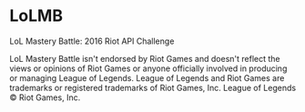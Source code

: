 # LoLMB
LoL Mastery Battle: 2016 Riot API Challenge

LoL Mastery Battle isn't endorsed by Riot Games and doesn't reflect the views or opinions of Riot Games or anyone officially involved in producing or managing League of Legends. League of Legends and Riot Games are trademarks or registered trademarks of Riot Games, Inc. League of Legends © Riot Games, Inc.

